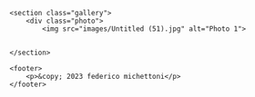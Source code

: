 
<html lang="en">
<head>
    <meta charset="UTF-8">
    <meta name="viewport" content="width=device-width, initial-scale=1.0">
    <link rel="stylesheet" href="style.css">
    <title>Federico Michettoni</title>
</head>
<body>


    <section class="gallery">
        <div class="photo">
            <img src="images/Untitled (51).jpg" alt="Photo 1">
       
    
    </section>

    <footer>
        <p>&copy; 2023 federico michettoni</p>
    </footer>

</body>
</html>
